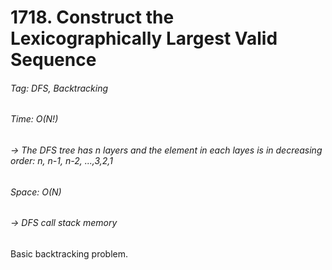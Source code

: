 # 1718. Construct the Lexicographically Largest Valid Sequence

###### Tag: DFS, Backtracking

###### Time: O(N!)
###### -> The DFS tree has n layers and the element in each layes is in decreasing order: n, n-1, n-2, ...,3,2,1
###### Space: O(N) 
###### -> DFS call stack memory

Basic backtracking problem.

